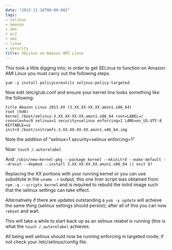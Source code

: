 ```yaml
---
date: "2013-11-18T00:00:00Z"
tags:
- selinux
- amazon
- aws
- ec2
- ami
- linux
- security
title: SELinux on Amazon AMI Linux
---
```


This took a little digging into; in order to get SELinux to function on Amazon AMI Linux you must carry out the following steps.


`yum -y install policycoreutils selinux-policy-targeted`

Now edit /etc/grub.conf and ensure your kernel line looks something like the following:


```
title Amazon Linux 2013.XX (3.XX.XX-XX.XX.amzn1.x86_64)
root (hd0)
kernel /boot/vmlinuz-3.XX.XX-XX.XX.amzn1.x86_64 root=LABEL=/ console=hvc0 selinux=1 security=selinux enforcing=1 LANG=en_US.UTF-8 KEYTABLE=us
initrd /boot/initramfs-3.XX.XX-XX.XX.amzn1.x86_64.img
```

Note the addition of "selinux=1 security=selinux enforcing=1"

Now: `touch /.autorelabel`

And: `/sbin/new-kernel-pkg --package kernel --mkinitrd --make-default --dracut --depmod --install 3.XX.XX-XX.XX.amzn1.x86_64 || exit $?`

Replacing the XX portions with your running kernel or you can use substitute in the `uname -r` output; this one liner script was obtained from: `rpm -q --scripts kernel` and is required to rebuild the initrd image such that the selinux settings can take effect.

Alternatively if there are updates outstanding a `yum -y update` will acheive the same thing (selinux settings should persist); after all of this you can now `reboot` and wait.

This will take a while to start back up as an selinux relabel is running (this is what the `touch /.autorelabel` achieves.

All being well selinux should now be running enforcing in targeted mode; if not check your /etc/selinux/config file.

